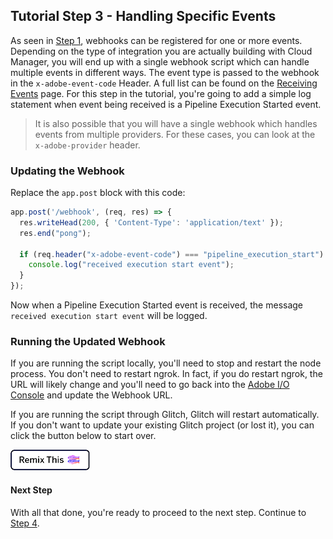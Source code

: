 ## Tutorial Step 3 - Handling Specific Events

As seen in [Step 1](1-a-basic-webhook.md), webhooks can be registered for one or more events. Depending on the type of integration you are actually building with Cloud Manager, you will end up with a single webhook script which can handle multiple events in different ways. The event type is passed to the webhook in the `x-adobe-event-code` Header. A full list can be found on the [Receiving Events](../receiving-events.md) page. For this step in the tutorial, you're going to add a simple log statement when event being received is a Pipeline Execution Started event.

> It is also possible that you will have a single webhook which handles events from multiple providers. For these cases, you can look at the `x-adobe-provider` header.

### Updating the Webhook

Replace the `app.post` block with this code:

```javascript
app.post('/webhook', (req, res) => {
  res.writeHead(200, { 'Content-Type': 'application/text' });
  res.end("pong");

  if (req.header("x-adobe-event-code") === "pipeline_execution_start") {
    console.log("received execution start event");
  }
});
```
Now when a Pipeline Execution Started event is received, the message `received execution start event` will be logged.

### Running the Updated Webhook

If you are running the script locally, you'll need to stop and restart the node process. You don't need to restart ngrok. In fact, if you do restart ngrok, the URL will likely change and you'll need to go back into the <a href="https://console.adobe.io/integrations" target="_new">Adobe I/O Console</a> and update the Webhook URL.

If you are running the script through Glitch, Glitch will restart automatically. If you don't want to update your existing Glitch project (or lost it), you can click the button below to start over.

<!-- Remix Button -->
<a href="https://glitch.com/edit/#!/remix/adobe-cloudmanager-api-tutorial-step3" target="_new">
  <img src="../img/glitch.png" alt="Remix in Glitch" id="glitch-button">
</a>

#### Next Step

With all that done, you're ready to proceed to the next step. Continue to [Step 4](4-getting-an-access-token.md).

<style type="text/css">
#kirbyMainContent .hljs .hljs-function,
#kirbyMainContent .hljs .hljs-params {
    color: #333;
}
</style>